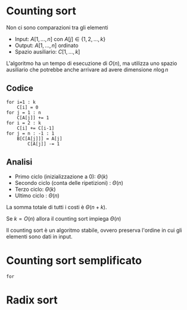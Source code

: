 # Counting sort

Non ci sono comparazioni tra gli elementi

- Input: $A[1,...,n]$ con $A[j] \in \{1,2,...,k\}$
- Output: $A[1,...,n]$ ordinato
- Spazio ausiliario: $C[1,...,k]$

L'algoritmo ha un tempo di esecuzione di $O(n)$, ma utilizza uno spazio ausiliario che potrebbe anche arrivare ad avere dimensione $n \log n$ 

## Codice

	for i=1 : k
		C[i] = 0
	for j = 1 : n
		C[A[j]] += 1
	for i = 2 : k
		C[i] += C[i-1]
	for j = n : -1 : 1
		B[C[A[j]]] = A[j]
			C[A[j]] -= 1

## Analisi

- Primo ciclo (inizializzazione a 0): $\Theta (k)$
- Secondo ciclo (conta delle ripetizioni) : $\Theta(n)$
- Terzo ciclo: $\Theta (k)$
- Ultimo ciclo : $\Theta (n)$

La somma totale di tutti i costi è $\Theta(n+k)$.

Se $k=O(n)$ allora il counting sort impiega $\Theta(n)$

Il  counting sort è un algoritmo stabile, ovvero preserva l'ordine in cui gli elementi sono dati in input.

# Counting sort semplificato

	for

# Radix sort
